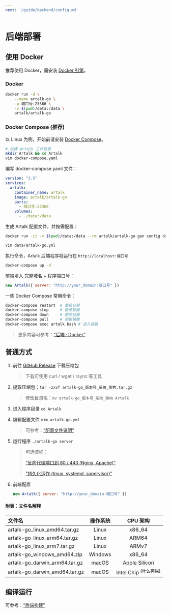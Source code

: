 ```yaml
---
next: '/guide/backend/config.md'
---
```


# 后端部署

## 使用 Docker

推荐使用 Docker，需安装 [Docker 引擎](https://docs.docker.com/engine/install/)。

### Docker

```bash
docker run -d \
    --name artalk-go \
    -p 端口号:23366 \
    -v $(pwd)/data:/data \
    artalk/artalk-go
```

### Docker Compose (推荐)

以 Linux 为例，开始前请安装 [Docker Compose](https://docs.docker.com/compose/install/)。

```bash
# 创建 Artalk 工作目录
mkdir Artalk && cd Artalk
vim docker-compose.yaml
```

编写 docker-compose.yaml 文件：

```yaml
version: "3.5"
services:
  artalk:
    container_name: artalk
    image: artalk/artalk-go
    ports:
      - 端口号:23366
    volumes:
      - ./data:/data
```

生成 Artalk 配置文件，并按需配置：

```bash
docker run -it -v $(pwd)/data:/data --rm artalk/artalk-go gen config data/artalk-go.yml

vim data/artalk-go.yml
```

执行命令，Artalk 后端程序将运行在 `http://localhost:端口号`

```bash
docker-compose up -d
```

前端填入 完整域名 + 程序端口号：

```js
new Artalk({ server: "http://your_domain:端口号" })
```

一些 Docker Compose 常用命令：

```bash
docker-compose restart  # 重启容器
docker-compose stop     # 暂停容器
docker-compose down     # 删除容器
docker-compose pull     # 更新镜像
docker-compose exec artalk bash # 进入容器
```

> 更多内容可参考：[“后端 · Docker”](/guide/backend/docker.md)


## 普通方式

1. 前往 [GitHub Release](https://github.com/ArtalkJS/ArtalkGo/releases) 下载压缩包
   > 下载可使用 curl / wget / rsync 等工具
2. 提取压缩包：`tar -zxvf artalk-go_版本号_系统_架构.tar.gz`
   > 修改目录名：`mv artalk-go_版本号_系统_架构 Artalk`
3. 进入程序目录 `cd Artalk`
4. 编辑配置文件 `vim artalk-go.yml`
   > 可参考：[“配置文件说明”](/guide/backend/config.html)
5. 运行程序 `./artalk-go server`
   > 可选流程：
   >
   > [“反向代理端口到 80 / 443 (Nginx, Apache)”](/guide/backend/reverse-proxy.md)
   >
   > ["持久化运作 (tmux, systemd, supervisor)"](/guide/backend/daemon.md)
6. 前端配置

    ```js
    new Artalk({ server: "http://your_domain:端口号" })
    ```

#### 附表：文件名解释

|文件名|操作系统|CPU 架构|
|:-|:-:|:-:|
|artalk-go_linux_amd64.tar.gz|Linux|x86_64|
|artalk-go_linux_arm64.tar.gz|Linux|ARM64|
|artalk-go_linux_arm7.tar.gz|Linux|ARMv7|
|artalk-go_windows_amd64.zip|Windows|x86_64|
|artalk-go_darwin_arm64.tar.gz|macOS|Apple Silicon|
|artalk-go_darwin_amd64.tar.gz|macOS|Intel Chip <sup>~~(什么狗屎)~~</sup>|

## 编译运行

可参考：[“后端构建”](./build.md)
